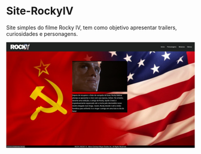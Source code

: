 # Site-RockyIV
Site simples do filme Rocky IV, tem como objetivo apresentar trailers, curiosidades e personagens.


<p align="center">
<img src="img/screen.png" width="">
</p>

